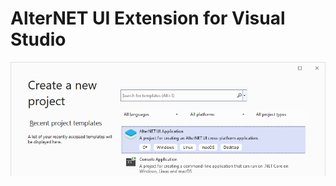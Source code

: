 # AlterNET UI Extension for Visual Studio

![Create new project in Visual Studio](images/create-new-project.png)
